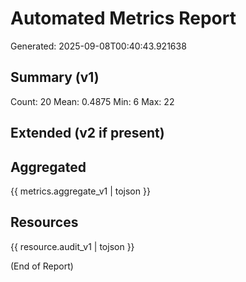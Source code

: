 # Automated Metrics Report

Generated: 2025-09-08T00:40:43.921638

## Summary (v1)
Count: 20
Mean: 0.4875
Min: 6
Max: 22

## Extended (v2 if present)


## Aggregated
{{ metrics.aggregate_v1 | tojson }}

## Resources
{{ resource.audit_v1 | tojson }}

(End of Report)
